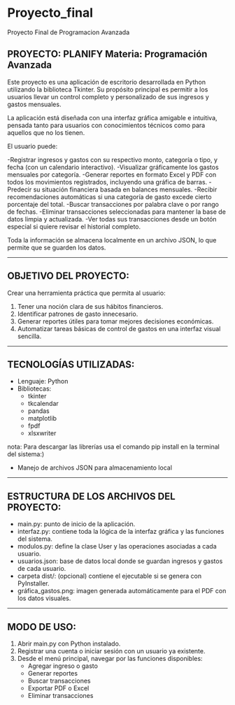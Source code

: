 # Proyecto_final
Proyecto Final de Programacion Avanzada


PROYECTO: PLANIFY
Materia: Programación Avanzada
------------------------------------------------------------

Este proyecto es una aplicación de escritorio desarrollada en Python utilizando la biblioteca Tkinter. Su propósito principal es permitir a los usuarios llevar un control completo y personalizado de sus ingresos y gastos mensuales.

La aplicación está diseñada con una interfaz gráfica amigable e intuitiva, pensada tanto para usuarios con conocimientos técnicos como para aquellos que no los tienen.

El usuario puede:

-Registrar ingresos y gastos con su respectivo monto, categoría o tipo, y fecha (con un calendario interactivo).
 -Visualizar gráficamente los gastos mensuales por categoría.
 -Generar reportes en formato Excel y PDF con todos los movimientos registrados, incluyendo una gráfica de barras.
 -Predecir su situación financiera basada en balances mensuales.
 -Recibir recomendaciones automáticas si una categoría de gasto excede cierto porcentaje del total.
 -Buscar transacciones por palabra clave o por rango de fechas.
 -Eliminar transacciones seleccionadas para mantener la base de datos limpia y actualizada.
 -Ver todas sus transacciones desde un botón especial si quiere revisar el historial completo.

Toda la información se almacena localmente en un archivo JSON, lo que permite que se guarden los datos.

------------------------------------------------------------
OBJETIVO DEL PROYECTO:
------------------------------------------------------------

Crear una herramienta práctica que permita al usuario:
1. Tener una noción clara de sus hábitos financieros.
2. Identificar patrones de gasto innecesario.
3. Generar reportes útiles para tomar mejores decisiones económicas.
4. Automatizar tareas básicas de control de gastos en una interfaz visual sencilla.

------------------------------------------------------------
TECNOLOGÍAS UTILIZADAS:
------------------------------------------------------------

- Lenguaje: Python 
- Bibliotecas:
    * tkinter
    * tkcalendar
    * pandas
    * matplotlib
    * fpdf
    * xlsxwriter

nota: Para descargar las librerías usa el comando pip install en la terminal del sistema:)

- Manejo de archivos JSON para almacenamiento local

------------------------------------------------------------
ESTRUCTURA DE LOS ARCHIVOS DEL PROYECTO:
------------------------------------------------------------

- main.py: punto de inicio de la aplicación.
- interfaz.py: contiene toda la lógica de la interfaz gráfica y las funciones del sistema.
- modulos.py: define la clase User y las operaciones asociadas a cada usuario.
- usuarios.json: base de datos local donde se guardan ingresos y gastos de cada usuario.
- carpeta dist/: (opcional) contiene el ejecutable si se genera con PyInstaller.
- gráfica_gastos.png: imagen generada automáticamente para el PDF con los datos visuales.

------------------------------------------------------------
MODO DE USO:
------------------------------------------------------------

1. Abrir main.py con Python instalado.
2. Registrar una cuenta o iniciar sesión con un usuario ya existente.
3. Desde el menú principal, navegar por las funciones disponibles:
   - Agregar ingreso o gasto
   - Generar reportes
   - Buscar transacciones
   - Exportar PDF o Excel
   - Eliminar transacciones


